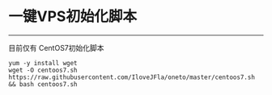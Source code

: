 # 一键VPS初始化脚本

------

目前仅有 CentOS7初始化脚本

```
yum -y install wget
wget -O centoos7.sh https://raw.githubusercontent.com/IloveJFla/oneto/master/centoos7.sh && bash centoos7.sh
```

